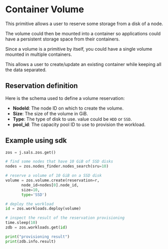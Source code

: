 # Container Volume

This primitive allows a user to reserve some storage from a disk of a node.

The volume could then be mounted into a container so applications could have a persistent storage space from their containers.

Since a volume is a primitive by itself, you could have a single volume mounted in multiple containers.

This allows a user to create/update an existing container while keeping all the data separated.

## Reservation definition

Here is the schema used to define a volume reservation:

* **NodeId**: The node ID on which to create the volume.
* **Size**: The size of the volume in GiB.
* **Type**: The type of disk to use. value could be `HDD` or `SSD`.
* **pool_id**: The capacity pool ID to use to provision the workload.

## Example using sdk

``` python
zos = j.sals.zos.get()

# find some nodes that have 10 GiB of SSD disks
nodes = zos.nodes_finder.nodes_search(sru=10)

# reserve a volume of 10 GiB on a SSD disk
volume = zos.volume.create(reservation=r,
       node_id=nodes[0].node_id,
       size=10,
       type='SSD')

# deploy the workload
id = zos.workloads.deploy(volume)

# inspect the result of the reservation provisioning
time.sleep(10)
zdb = zos.workloads.get(id)

print("provisioning result")
print(zdb.info.result)
```
